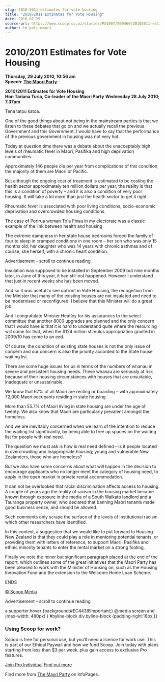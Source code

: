 ```yaml
---
slug: 2010-2011-estimates-for-vote-housing
title: "2010/2011 Estimates for Vote Housing"
date: 2010-07-29
source-url: https://www.scoop.co.nz/stories/PA1007/S00460/20102011-estimates-for-vote-housing.htm
author: te-pati-maori
---
```

2010/2011 Estimates for Vote Housing
====================================

**Thursday, 29 July 2010, 10:56 am**  
**Speech: [The Maori Party](https://info.scoop.co.nz/The_Maori_Party)**

**2010/2011 Estimates for Vote Housing**  
**Hon Tariana Turia, Co-leader of the Maori Party** **Wednesday 28 July 2010; 7.37pm**

Tena tatou katoa.

One of the good things about not being in the mainstream parties is that we listen to these debates that go on and we actually recall the previous Government and this Government. I would have to say that the performance of the previous government in housing was not very hot.

Today at question time there was a debate about the unacceptably high levels of rheumatic fever in Maori, Pasifika and high deprivation communities.

Approximately 146 people die per year from complications of this condition, the majority of them are Maori or Pacific.

But although the ongoing cost of treatment is estimated to be costing the health sector approximately ten million dollars per year, the reality is that this is a condition of poverty – and it is also a condition of very poor housing. It will take a lot more than just the health sector to get it right.

Rheumatic fever is associated with poor living conditions, socio-economic deprivation and overcrowded housing conditions.

The case of Porirua woman To'a Finau in my electorate was a classic example of the link between health and housing.

The extreme dampness in her state house bedrooms forced the family of four to sleep in cramped conditions in one room – her son who was only 15 months old; her daughter who was 14 years with chronic asthmas and of course, she herself, with a chronic heart condition.

Advertisement - scroll to continue reading





Insulation was supposed to be installed in September 2009 but nine months later, in June of this year, it had still not happened. However I understand that just in recent weeks she has been moved.

And so it was useful to see upfront in Vote Housing, the recognition from the Minister that many of the existing houses are not insulated and need to be modernised or reconfigured. I believe that this Minister will do a great job.

And I congratulate Minister Heatley for his assurances to the select committee that another 8000 upgrades are planned and the only concern that I would have is that it is hard to understand quite where the resourcing will come for that, when the $124 million stimulus appropriation granted in 2009/10 has come to an end.

Of course, the condition of existing state houses is not the only issue of concern and our concern is also the priority accorded to the State house waiting list.

There are some huge issues for us in terms of the numbers of whanau in severe and persistent housing needs. These whanau are seriously at risk because of their housing circumstances with houses that are unsuitable, inadequate or unsustainable.

We know that 67% of all Maori are renting or boarding – with approximately 72,000 Maori occupants residing in state housing.

More than 55.7% of Maori living in state housing are under the age of twenty. We also know that Maori are particularly prevalent amongst the homeless.

And we are inevitably concerned when we learn of the intention to reduce the waiting list significantly, by being able to free up spaces on the waiting list for people with real need.

The question we must ask is how is real need defined – is it people located in overcrowding and inappropriate housing; young and vulnerable New Zealanders, those who are homeless?

But we also have some concerns about what will happen in the decision to encourage applicants who no longer meet the category of housing need, to apply in the open market in private rental accommodation.

It can not be overlooked that racial discrimination affects access to housing. A couple of years ago the reality of racism in the housing market became known through exposure in the media of a South Waikato landlord and a Tauranga property owner, who declared that banning Maori tenants made good business sense, and should be allowed.

Such comments only scrape the surface of the levels of institutional racism which other researchers have identified.

In this context, a suggestion that we would like to put forward to Housing New Zealand is that they could play a role in mentoring potential tenants, or providing them with letters of reference, to support Maori, Pasifika and ethnic minority tenants to enter the rental market on a strong footing.

Finally we note the minor but significant paragraph placed at the end of the report, which outlines some of the great initiatives that the Maori Party has been pleased to work with the Minister of Housing on, such as the Housing Innovation Fund and the extension to the Welcome Home Loan Scheme.

ENDS

[© Scoop Media](http://www.scoop.co.nz/about/terms.html)  

Advertisement - scroll to continue reading



a.supporter:hover {background:#EC4438!important;} @media screen and (max-width: 480px) { #byline-block div.byline-block {padding-right:16px;}}

### Using Scoop for work?

Scoop is free for personal use, but you’ll need a licence for work use. This is part of our Ethical Paywall and how we fund Scoop. Join today with plans starting from less than $3 per week, plus gain access to exclusive _Pro_ features.  
  
[Join Pro Individual](https://pro.scoop.co.nz/Individual/?from=ProIn24) [Find out more](https://pro.scoop.co.nz/using-scoop-for-work/?from=ProIn24)

Find more from [The Maori Party](https://info.scoop.co.nz/The_Maori_Party) on InfoPages.